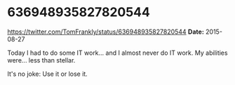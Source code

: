 # 636948935827820544
https://twitter.com/TomFrankly/status/636948935827820544
**Date:** 2015-08-27

Today I had to do some IT work... and I almost never do IT work. My abilities were... less than stellar.

It's no joke: Use it or lose it.
